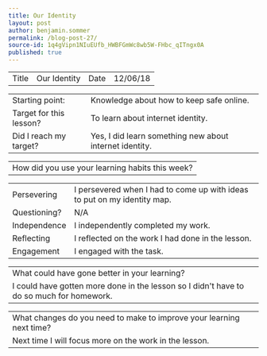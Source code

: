 ```yaml
---
title: Our Identity
layout: post
author: benjamin.sommer
permalink: /blog-post-27/
source-id: 1q4gVipn1NIuEUfb_HWBFGmWc8wb5W-FHbc_qITngx0A
published: true
---
```

<table>
  <tr>
    <td>Title</td>
    <td>Our Identity</td>
    <td>Date</td>
    <td>12/06/18</td>
  </tr>
</table>


<table>
  <tr>
    <td>Starting point:</td>
    <td>Knowledge about how to keep safe online.</td>
  </tr>
  <tr>
    <td>Target for this lesson?</td>
    <td>To learn about internet identity.</td>
  </tr>
  <tr>
    <td>Did I reach my target? </td>
    <td>Yes, I did learn something new about internet identity.</td>
  </tr>
</table>


<table>
  <tr>
    <td>How did you use your learning habits this week?</td>
  </tr>
</table>


<table>
  <tr>
    <td>Persevering</td>
    <td>I persevered when I had to come up with ideas to put on my identity map.</td>
  </tr>
  <tr>
    <td>Questioning?</td>
    <td>N/A</td>
  </tr>
  <tr>
    <td>Independence</td>
    <td>I independently completed my work.</td>
  </tr>
  <tr>
    <td>Reflecting</td>
    <td>I reflected on the work I had done in the lesson.</td>
  </tr>
  <tr>
    <td>Engagement</td>
    <td>I engaged with the task.</td>
  </tr>
</table>


<table>
  <tr>
    <td>What could have gone better in your learning?</td>
  </tr>
  <tr>
    <td>I could have gotten more done in the lesson so I didn't have to do so much for homework.</td>
  </tr>
</table>


<table>
  <tr>
    <td>What changes do you need to make to improve your learning next time?</td>
  </tr>
  <tr>
    <td>Next time I will focus more on the work in the lesson.</td>
  </tr>
</table>


